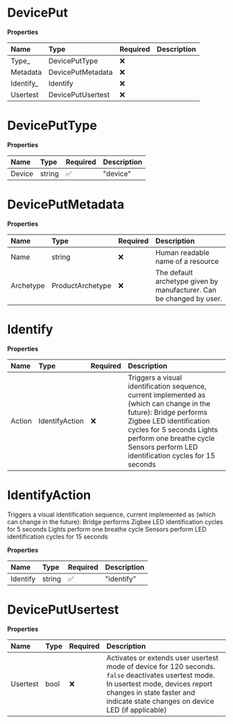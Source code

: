 # DevicePut

**Properties**

| Name       | Type              | Required | Description |
| :--------- | :---------------- | :------- | :---------- |
| Type\_     | DevicePutType     | ❌       |             |
| Metadata   | DevicePutMetadata | ❌       |             |
| Identify\_ | Identify          | ❌       |             |
| Usertest   | DevicePutUsertest | ❌       |             |

# DevicePutType

**Properties**

| Name   | Type   | Required | Description |
| :----- | :----- | :------- | :---------- |
| Device | string | ✅       | "device"    |

# DevicePutMetadata

**Properties**

| Name      | Type             | Required | Description                                                          |
| :-------- | :--------------- | :------- | :------------------------------------------------------------------- |
| Name      | string           | ❌       | Human readable name of a resource                                    |
| Archetype | ProductArchetype | ❌       | The default archetype given by manufacturer. Can be changed by user. |

# Identify

**Properties**

| Name   | Type           | Required | Description                                                                                                                                                                                                                                                  |
| :----- | :------------- | :------- | :----------------------------------------------------------------------------------------------------------------------------------------------------------------------------------------------------------------------------------------------------------- |
| Action | IdentifyAction | ❌       | Triggers a visual identification sequence, current implemented as (which can change in the future): Bridge performs Zigbee LED identification cycles for 5 seconds Lights perform one breathe cycle Sensors perform LED identification cycles for 15 seconds |

# IdentifyAction

Triggers a visual identification sequence, current implemented as (which can change in the future): Bridge performs Zigbee LED identification cycles for 5 seconds Lights perform one breathe cycle Sensors perform LED identification cycles for 15 seconds

**Properties**

| Name     | Type   | Required | Description |
| :------- | :----- | :------- | :---------- |
| Identify | string | ✅       | "identify"  |

# DevicePutUsertest

**Properties**

| Name     | Type | Required | Description                                                                                                                                                                                                             |
| :------- | :--- | :------- | :---------------------------------------------------------------------------------------------------------------------------------------------------------------------------------------------------------------------- |
| Usertest | bool | ❌       | Activates or extends user usertest mode of device for 120 seconds. `false` deactivates usertest mode. In usertest mode, devices report changes in state faster and indicate state changes on device LED (if applicable) |

<!-- This file was generated by liblab | https://liblab.com/ -->
